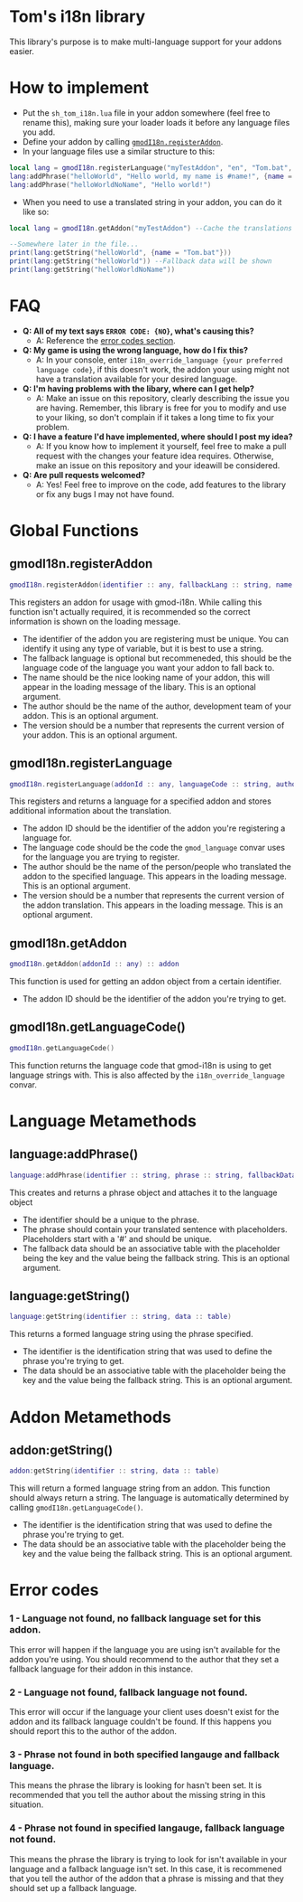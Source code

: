 # Tom's i18n library
This library's purpose is to make multi-language support for your addons easier.

# How to implement
- Put the `sh_tom_i18n.lua` file in your addon somewhere (feel free to rename this), making sure your loader loads it before any language files you add.
- Define your addon by calling [`gmodI18n.registerAddon`](https://github.com/TomDotBat/gmod-i18n/tree/master#gmodi18nregisteraddon).
- In your language files use a similar structure to this:
```lua
local lang = gmodI18n.registerLanguage("myTestAddon", "en", "Tom.bat", 1)
lang:addPhrase("helloWorld", "Hello world, my name is #name!", {name = "N/A"})
lang:addPhrase("helloWorldNoName", "Hello world!")
```
- When you need to use a translated string in your addon, you can do it like so:
```lua
local lang = gmodI18n.getAddon("myTestAddon") --Cache the translations at the start of the file

--Somewhere later in the file...
print(lang:getString("helloWorld", {name = "Tom.bat"}))
print(lang:getString("helloWorld")) --Fallback data will be shown
print(lang:getString("helloWorldNoName"))
```

# FAQ
- **Q: All of my text says `ERROR CODE: {NO}`, what's causing this?**
  - A: Reference the [error codes section](https://github.com/TomDotBat/gmod-i18n/tree/master#error-codes).
- **Q: My game is using the wrong language, how do I fix this?**
  - A: In your console, enter `i18n_override_language {your preferred language code}`, if this doesn't work, the addon your using might not have a translation available for your desired language.
- **Q: I'm having problems with the libary, where can I get help?**
  - A: Make an issue on this repository, clearly describing the issue you are having. Remember, this library is free for you to modify and use to your liking, so don't complain if it takes a long time to fix your problem.
- **Q: I have a feature I'd have implemented, where should I post my idea?**
  - A: If you know how to implement it yourself, feel free to make a pull request with the changes your feature idea requires. Otherwise, make an issue on this repository and your ideawill be considered.
- **Q: Are pull requests welcomed?**
  - A: Yes! Feel free to improve on the code, add features to the library or fix any bugs I may not have found.

# Global Functions
## gmodI18n.registerAddon
```lua
gmodI18n.registerAddon(identifier :: any, fallbackLang :: string, name :: string (nice name of the addon), author :: string, version :: number)
```
This registers an addon for usage with gmod-i18n. While calling this function isn't actually required, it is recommended so the correct information is shown on the loading message.
- The identifier of the addon you are registering must be unique. You can identify it using any type of variable, but it is best to use a string.
- The fallback language is optional but recommeneded, this should be the language code of the language you want your addon to fall back to.
- The name should be the nice looking name of your addon, this will appear in the loading message of the libary. This is an optional argument.
- The author should be the name of the author, development team of your addon. This is an optional argument.
- The version should be a number that represents the current version of your addon. This is an optional argument.

## gmodI18n.registerLanguage
```lua
gmodI18n.registerLanguage(addonId :: any, languageCode :: string, author :: string, version :: number) :: language
```
This registers and returns a language for a specified addon and stores additional information about the translation.
- The addon ID should be the identifier of the addon you're registering a language for.
- The language code should be the code the `gmod_language` convar uses for the language you are trying to register.
- The author should be the name of the person/people who translated the addon to the specified language. This appears in the loading message. This is an optional argument.
- The version should be a number that represents the current version of the addon translation. This appears in the loading message. This is an optional argument.

## gmodI18n.getAddon
```lua
gmodI18n.getAddon(addonId :: any) :: addon
```
This function is used for getting an addon object from a certain identifier.
- The addon ID should be the identifier of the addon you're trying to get.

## gmodI18n.getLanguageCode()
```lua
gmodI18n.getLanguageCode()
```
This function returns the language code that gmod-i18n is using to get language strings with. This is also affected by the `i18n_override_language` convar.

# Language Metamethods
## language:addPhrase()
```lua
language:addPhrase(identifier :: string, phrase :: string, fallbackData :: table)
```
This creates and returns a phrase object and attaches it to the language object
- The identifier should be a unique to the phrase.
- The phrase should contain your translated sentence with placeholders. Placeholders start with a '#' and should be unique.
- The fallback data should be an associative table with the placeholder being the key and the value being the fallback string. This is an optional argument.

## language:getString()
```lua
language:getString(identifier :: string, data :: table)
```
This returns a formed language string using the phrase specified.
- The identifier is the identification string that was used to define the phrase you're trying to get.
- The data should be an associative table with the placeholder being the key and the value being the fallback string. This is an optional argument.

# Addon Metamethods
## addon:getString()
```lua
addon:getString(identifier :: string, data :: table)
```
This will return a formed language string from an addon. This function should always return a string. The language is automatically determined by calling `gmodI18n.getLanguageCode()`.
- The identifier is the identification string that was used to define the phrase you're trying to get.
- The data should be an associative table with the placeholder being the key and the value being the fallback string. This is an optional argument.

# Error codes
### 1 - Language not found, no fallback language set for this addon.
  This error will happen if the language you are using isn't available for the addon you're using.
  You should recommend to the author that they set a fallback language for their addon in this instance.
### 2 - Language not found, fallback language not found.
  This error will occur if the language your client uses doesn't exist for the addon and its fallback language couldn't be found.
  If this happens you should report this to the author of the addon.
### 3 - Phrase not found in both specified langauge and fallback language.
  This means the phrase the library is looking for hasn't been set.
  It is recommended that you tell the author about the missing string in this situation.
### 4 - Phrase not found in specified langauge, fallback language not found.
  This means the phrase the library is trying to look for isn't available in your language and a fallback language isn't set.
  In this case, it is recommened that you tell the author of the addon that a phrase is missing and that they should set up a fallback language.
